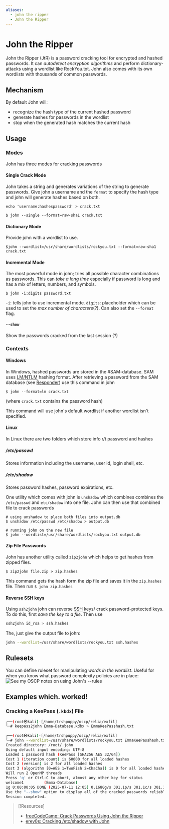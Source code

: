 ```yaml
---
aliases:
  - john the ripper
  - John the Ripper
---
```


# John the Ripper
John the Ripper (JtR) is a password cracking tool for encrypted and hashed passwords. It can *autodetect encryption algorithms* and perform dictionary-attacks using a wordlist like RockYou.txt. John also comes with  its own wordlists with thousands of common passwords.
## Mechanism
By default John will:
- recognize the hash type of the current hashed password
- generate hashes for passwords in the wordlist
- stop when the generated hash matches the current hash
## Usage
### Modes
John has three modes for cracking passwords
#### Single Crack Mode
John takes a string and generates variations of the string to generate passwords. Give john a username and the `format` to specify the hash type and john will generate hashes based on both.
```shell
echo 'username:hashespassword' > crack.txt

$ john --single --format=raw-sha1 crack.txt

```
#### Dictionary Mode
Provide john with a wordlist to use.
```shell
$john --wordlist=/usr/share/wordlists/rockyou.txt --format=raw-sha1 crack.txt
```
#### Incremental Mode
The most powerful mode in john; tries all possible character combinations as passwords. This can *take a long time* especially if password is long and has a mix of letters, numbers, and symbols.
```shell
$ john -i:digits password.txt
```
`-i`: tells john to use incremental mode. 
`digits`: placeholder which can be used to set the *max number of characters*(?). Can also set the `--format` flag.
#### `--show`
Show the passwords cracked from the last session (?)
### Contexts
#### Windows
In Windows, hashed passwords are stored in the #SAM-database. SAM uses [LM/NTLM](/networking/protocols/NTLM.md) hashing format. After retrieving a password from the SAM database (see [Responder](../../exploitation/tools/responder.md)) use this command in john
```shell
$ john --format=lm crack.txt
```
(where `crack.txt` contains the password hash)

This command will use john's default wordlist if another wordlist isn't specified.
#### Linux
In Linux there are two folders which store info r/t password and hashes
##### /etc/passwd
Stores information including the username, user id, login shell, etc.
##### /etc/shadow
Stores password hashes, password expirations, etc.

One utility which comes with john is `unshadow` which combines combines the `/etc/passwd` and `etc/shadow` into one file. John can then use that combined file to crack passwords
```shell
# using unshadow to place both files into output.db
$ unshadow /etc/passwd /etc/shadow > output.db

# running john on the new file
$ john --wordlist=/usr/share/wordlists/rockyou.txt output.db
```
#### Zip File Passwords
John has another utility called `zip2john` which helps to get hashes from zipped files.
```shell
$ zip2john file.zip > zip.hashes
```
This command gets the hash form the zip file and saves it in the `zip.hashes` file. Then run `$ john zip.hashes`
#### Reverse SSH keys
Using `ssh2john` john can reverse [SSH](networking/protocols/SSH.md) keys/ crack password-protected keys. To do this, first *save the key to a file*. Then use
```bash
ssh2john id_rsa > ssh.hashes
```
The, just give the output file to john:
```bash
john --wordlist=/usr/share/wordlists/rockyou.txt ssh.hashes
```
## Rulesets
You can define ruleset for manipulating *words in the wordlist*. Useful for when you know what password complexity policies are in place:
![See my OSCP notes on using John's `--rules`](../../../../OSCP/password-attacks/cracking-SSH.md#Using%20John's%20`--rules`)
## Examples which. worked!
### Cracking a KeePass (`.kbdx`) File
```bash
┌──(root㉿kali)-[/home/trshpuppy/oscp/relia/exfil]
└─# keepass2john Emma-Database.kdbx > EmmaKeePasshash.txt
                                                                                                
┌──(root㉿kali)-[/home/trshpuppy/oscp/relia/exfil]
└─# john --wordlist=/usr/share/wordlists/rockyou.txt EmmaKeePasshash.txt 
Created directory: /root/.john
Using default input encoding: UTF-8
Loaded 1 password hash (KeePass [SHA256 AES 32/64])
Cost 1 (iteration count) is 60000 for all loaded hashes
Cost 2 (version) is 2 for all loaded hashes
Cost 3 (algorithm [0=AES 1=TwoFish 2=ChaCha]) is 0 for all loaded hashes
Will run 2 OpenMP threads
Press 'q' or Ctrl-C to abort, almost any other key for status
welcome1         (Emma-Database)     
1g 0:00:00:05 DONE (2025-07-11 12:05) 0.1680g/s 301.1p/s 301.1c/s 301.1C/s 2hot4u..divina
Use the "--show" option to display all of the cracked passwords reliably
Session completed. 
```



> [!Resources]
> - [freeCodeCamp: Crack Passwords Using John the Ripper](https://www.freecodecamp.org/news/crack-passwords-using-john-the-ripper-pentesting-tutorial/)
> - [erev0s: Cracking /etc/shadow with John](https://erev0s.com/blog/cracking-etcshadow-john/)



